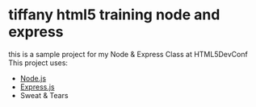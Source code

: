 # tiffany html5 training node and express

this is a sample project for my Node & Express Class at HTML5DevConf This project uses:

- [Node.js](http://nodejs.org)
- [Express.js](http://expressjs.com/)
- Sweat & Tears
